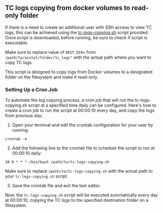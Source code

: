## TC logs copying from docker volumes to read-only folder <a href="#tc-logs-copy" id="tcLogsCopy"></a>


If there is a need to create an additional user with SSH access to view TC logs, this can be achieved using the [tc-logs-copying.sh](./tc-logs-copying.sh) script provided. Once script is downloaded, before running, be sure to check if script is executable.

Make sure to replace value of `DEST_DIR=` from `/path/to/acutal/folder/tc_logs"` with the actual path where you want to copy TC logs.

This script is designed to copy logs from Docker volumes to a designated folder on the filesystem and make it read-only. 


### Setting Up a Cron Job

To automate the log copying process, a cron job that will run the tc-logs-copying.sh script at a specified time daily can be configured. Here's how to create a cron job to run the script at 00:00:10 every day, and copy the logs from previous day:

1. Open your terminal and edit the crontab configuration for your user by running:

```
crontab -e
```

2. Add the following line to the crontab file to schedule the script to run at 00:00:10 daily:

```
10 0 * * * /bin/bash /path/to/tc-logs-copying.sh
```

Make sure to replace `/path/to/tc-logs-copying.sh` with the actual path to your `tc-logs-copying.sh` script.

3. Save the crontab file and exit the text editor.

Now, the `tc-logs-copying.sh` script will be executed automatically every day at 00:00:10, copying the TC logs to the specified destination folder on a filesystem.
